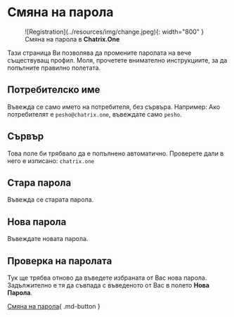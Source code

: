 # Смяна на парола

<figure markdown>
   ![Registration](../resources/img/change.jpeg){: width="800" }
   <figcaption>Смяна на парола в <b>Chatrix.One</b></figcaption>
</figure>

Тази страница Ви позволява да промените паролата на вече съществуващ профил. Моля, прочетете внимателно инструкциите, за да попълните правилно полетата.

## Потребителско име

Въвежда се само името на потребителя, без сървъра. Например: Ако потребителят е `pesho@chatrix.one`, въвеждате само `pesho`.

## Сървър

Това поле би трябвало да е попълнено автоматично. Проверете дали в него е изписано: `chatrix.one`

## Стара парола

Въвежда се старата парола.

## Нова парола

Въвеждате новата парола.

## Проверка на паролата

Тук ще трябва отново да въведете избраната от Вас нова парола. Задължително е тя да съвпада с въведеното от Вас в полето **Нова Парола**.

[Смяна на парола](https://chatrix.one/user/change_password/){ .md-button }
